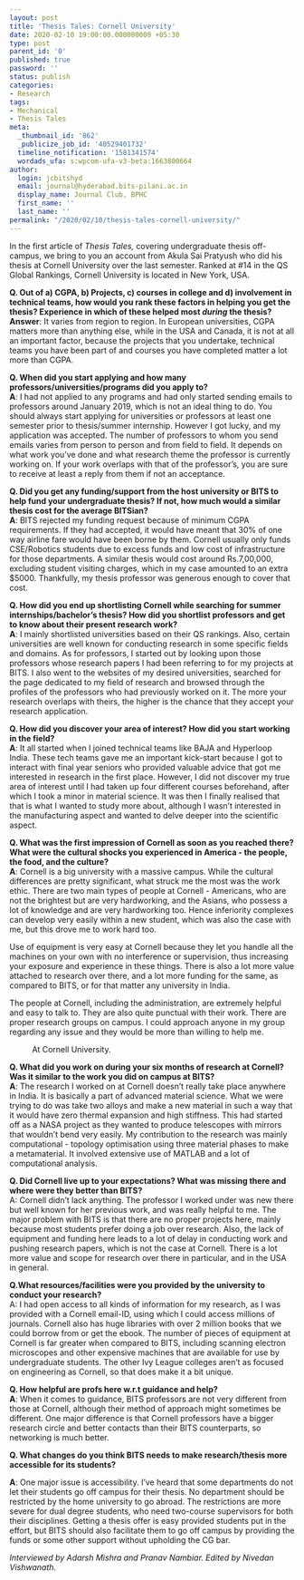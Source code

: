 ```yaml
---
layout: post
title: 'Thesis Tales: Cornell University'
date: 2020-02-10 19:00:00.000000000 +05:30
type: post
parent_id: '0'
published: true
password: ''
status: publish
categories:
- Research
tags:
- Mechanical
- Thesis Tales
meta:
  _thumbnail_id: '862'
  _publicize_job_id: '40529401732'
  timeline_notification: '1581341574'
  wordads_ufa: s:wpcom-ufa-v3-beta:1663800664
author:
  login: jcbitshyd
  email: journal@hyderabad.bits-pilani.ac.in
  display_name: Journal Club, BPHC
  first_name: ''
  last_name: ''
permalink: "/2020/02/10/thesis-tales-cornell-university/"
---
```

<p><!-- wp:paragraph --></p>
<p>In the first article of <em>Thesis Tales,</em> covering undergraduate thesis off-campus, we bring to you an account from Akula Sai Pratyush who did his thesis at Cornell University over the last semester. Ranked at #14 in the QS Global Rankings, Cornell University is located in New York, USA. </p>
<p><!-- /wp:paragraph --></p>
<p><!-- wp:paragraph --></p>
<p><strong>Q. Out of a) CGPA, b) Projects, c) courses in college and d) involvement in technical teams, how would you rank these factors in helping you get the thesis? Experience in which of these helped most <em>during </em>the thesis?  </strong><br /><strong>Answer</strong>: It varies from region to region. In European universities, CGPA matters more than anything else, while in the USA and Canada, it is not at all an important factor, because the projects that you undertake, technical teams you have been part of and courses you have completed matter a lot more than CGPA.</p>
<p><!-- /wp:paragraph --></p>
<p><!-- wp:paragraph --></p>
<p><strong>Q. When did you start applying and how many professors/universities/programs did you apply to?</strong> <br /><strong>A</strong>: I had not applied to any programs and had only started sending emails to professors around January 2019, which is not an ideal thing to do.  You should always start applying for universities or professors at least one semester prior to thesis/summer internship. However I got lucky, and my application was accepted. The number of professors to whom you send emails varies from person to person and from field to field. It depends on what work you’ve done and what research theme the professor is currently working on. If your work overlaps with that of the professor’s, you are sure to receive at least a reply from them if not an acceptance.   </p>
<p><!-- /wp:paragraph --></p>
<p><!-- wp:paragraph --></p>
<p><strong>Q. Did you get any funding/support from the host university or BITS to help fund your undergraduate thesis? If not, how much would a similar thesis cost for the average BITSian?</strong><br /><strong>A</strong>: BITS rejected my funding request because of minimum CGPA requirements. If they had accepted, it would have meant that 30% of one way airline fare would have been borne by them. Cornell usually only funds CSE/Robotics students due to excess funds and low cost of infrastructure for those departments. A similar thesis would cost around Rs.7,00,000, excluding student visiting charges, which in my case amounted to an extra $5000. Thankfully, my thesis professor was generous enough to cover that cost.</p>
<p><!-- /wp:paragraph --></p>
<p><!-- wp:paragraph --></p>
<p><strong>Q. How did you end up shortlisting Cornell while searching for summer internships/bachelor’s thesis? How did you shortlist professors and get to know about their present research work?</strong><br /><strong>A</strong>: I mainly shortlisted universities based on their QS rankings. Also, certain universities are well known for conducting research in some specific fields and domains. As for professors, I started out by looking upon those professors whose research papers I had been referring to for my projects at BITS. I also went to the websites of my desired universities, searched for the page dedicated to my field of research and browsed through the profiles of the professors who had previously worked on it. The more your research overlaps with theirs, the higher is the chance that they accept your research application.</p>
<p><!-- /wp:paragraph --></p>
<p><!-- wp:paragraph --></p>
<p><strong>Q. How did you discover your area of interest? How did you start working in the field? </strong><br /><strong>A</strong>: It all started when I joined technical teams like BAJA and Hyperloop India. These tech teams gave me an important kick-start because I got to interact with final year seniors who provided valuable advice that got me interested in research in the first place. However, I did not discover my true area of interest until I had taken up four different courses beforehand, after which I took a minor in material science. It was then I finally realised that that is what I wanted to study more about, although I wasn’t interested in the manufacturing aspect and wanted to delve deeper into the scientific aspect.</p>
<p><!-- /wp:paragraph --></p>
<p><!-- wp:paragraph --></p>
<p><strong>Q. What was the first impression of Cornell as soon as you reached there? What were the cultural shocks you experienced in America - the people, the food, and the culture?</strong><br /><strong>A</strong>: Cornell is a big university with a massive campus. While the cultural differences are pretty significant, what struck me the most was the work ethic. There are two main types of people at Cornell - Americans, who are not the brightest but are very hardworking, and the Asians, who possess a lot of knowledge and are very hardworking too. Hence inferiority complexes can develop very easily within a new student, which was also the case with me, but this drove me to work hard too.  </p>
<p><!-- /wp:paragraph --></p>
<p><!-- wp:paragraph --></p>
<p>Use of equipment is very easy at Cornell because they let you handle all the machines on your own with no interference or supervision, thus increasing your exposure and experience in these things. There is also a lot more value attached to research over there, and a lot more funding for the same, as compared to BITS, or for that matter any university in India.</p>
<p><!-- /wp:paragraph --></p>
<p><!-- wp:paragraph --></p>
<p>The people at Cornell, including the administration, are extremely helpful and easy to talk to. They are also quite punctual with their work. There are proper research groups on campus. I could approach anyone in my group regarding any issue and they would be more than willing to help me.</p>
<p><!-- /wp:paragraph --></p>
<p><!-- wp:image {"id":861,"sizeSlug":"large"} --></p>
<figure class="wp-block-image size-large"><img src="{{ site.baseurl }}/assets/2020/02/akula-cornell.jpg?w=1024" alt="" class="wp-image-861" /><br />
<figcaption>At Cornell University.</figcaption>
</figure>
<p><!-- /wp:image --></p>
<p><!-- wp:paragraph --></p>
<p><strong>Q. What did you work on during your six months of research at Cornell? Was it similar to the work you did on campus at BITS? </strong><br /><strong>A</strong>: The research I worked on at Cornell doesn’t really take place anywhere in India. It is basically a part of advanced material science. What we were trying to do was take two alloys and make a new material in such a way that it would have zero thermal expansion and high stiffness. This had started off as a NASA project as they wanted to produce telescopes with mirrors that wouldn’t bend very easily. My contribution to the research was mainly computational - topology optimisation using three material phases to make a metamaterial. It involved extensive use of MATLAB and a lot of computational analysis. </p>
<p><!-- /wp:paragraph --></p>
<p><!-- wp:paragraph --></p>
<p><strong>Q. Did Cornell live up to your expectations? What was missing there and where were they better than BITS?</strong><br />A: Cornell didn’t lack anything. The professor I worked under was new there but well known for her previous work, and was really helpful to me. The major problem with BITS is that there are no proper projects here, mainly because most students prefer doing a job over research. Also, the lack of equipment and funding here leads to a lot of delay in conducting work and pushing research papers, which is not the case at Cornell. There is a lot more value and scope for research over there in particular, and in the USA in general. </p>
<p><!-- /wp:paragraph --></p>
<p><!-- wp:paragraph --></p>
<p><strong>Q.What resources/facilities were you provided by the university to conduct your research?</strong><br />A: I had open access to all kinds of information for my research, as I was provided with a Cornell email-ID, using which I could access millions of journals. Cornell also has huge libraries with over 2 million books that we could borrow from or get the ebook. The number of pieces of equipment at Cornell is far greater when compared to BITS, including scanning electron microscopes and other expensive machines that are available for use by undergraduate students. The other Ivy League colleges aren’t as focused on engineering as Cornell, so that does make it a bit unique. </p>
<p><!-- /wp:paragraph --></p>
<p><!-- wp:paragraph --></p>
<p><strong>Q. How helpful are profs here w.r.t guidance and help?</strong><br /><strong>A</strong>: When it comes to guidance, BITS professors are not very different from those at Cornell, although their method of approach might sometimes be different. One major difference is that Cornell professors have a bigger research circle and better contacts than their BITS counterparts, so networking is much better.</p>
<p><!-- /wp:paragraph --></p>
<p><!-- wp:paragraph --></p>
<p><strong>Q. What changes do you think BITS needs to make research/thesis more accessible for its students?</strong></p>
<p><!-- /wp:paragraph --></p>
<p><!-- wp:paragraph --></p>
<p><strong>A</strong>: One major issue is accessibility. I’ve heard that some departments do not let their students go off campus for their thesis. No department should be restricted by the home university to go abroad. The restrictions are more severe for dual degree students, who need two-course supervisors for both their disciplines. Getting a thesis offer is easy provided students put in the effort, but BITS should also facilitate them to go off campus by providing the funds or some other support without upholding the CG bar.</p>
<p><!-- /wp:paragraph --></p>
<p><!-- wp:paragraph --></p>
<p><em>Interviewed by Adarsh Mishra and Pranav Nambiar. Edited by Nivedan Vishwanath. </em></p>
<p><!-- /wp:paragraph --></p>
